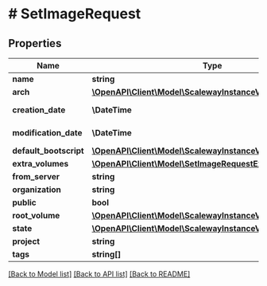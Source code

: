 # # SetImageRequest

## Properties

Name | Type | Description | Notes
------------ | ------------- | ------------- | -------------
**name** | **string** |  | [optional]
**arch** | [**\OpenAPI\Client\Model\ScalewayInstanceV1Arch**](ScalewayInstanceV1Arch.md) |  | [optional]
**creation_date** | **\DateTime** | (RFC 3339 format) | [optional]
**modification_date** | **\DateTime** | (RFC 3339 format) | [optional]
**default_bootscript** | [**\OpenAPI\Client\Model\ScalewayInstanceV1Bootscript**](ScalewayInstanceV1Bootscript.md) |  | [optional]
**extra_volumes** | [**\OpenAPI\Client\Model\SetImageRequestExtraVolumes**](SetImageRequestExtraVolumes.md) |  | [optional]
**from_server** | **string** |  | [optional]
**organization** | **string** |  | [optional]
**public** | **bool** |  | [optional]
**root_volume** | [**\OpenAPI\Client\Model\ScalewayInstanceV1VolumeSummary**](ScalewayInstanceV1VolumeSummary.md) |  | [optional]
**state** | [**\OpenAPI\Client\Model\ScalewayInstanceV1ImageState**](ScalewayInstanceV1ImageState.md) |  | [optional]
**project** | **string** |  | [optional]
**tags** | **string[]** |  | [optional]

[[Back to Model list]](../../README.md#models) [[Back to API list]](../../README.md#endpoints) [[Back to README]](../../README.md)
